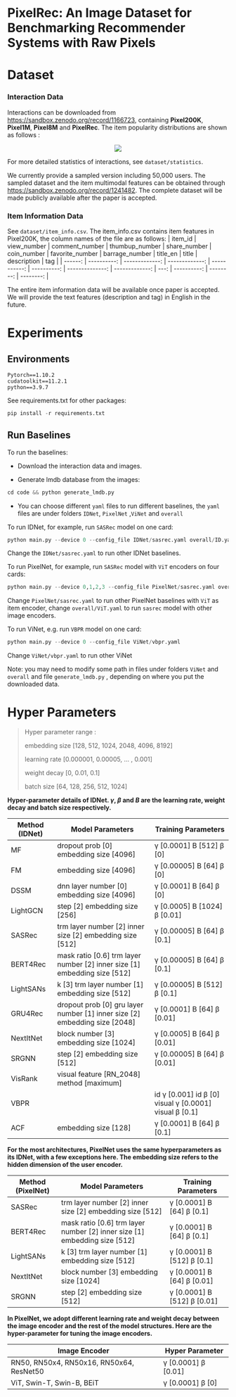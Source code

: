 # PixelRec: An Image Dataset for Benchmarking Recommender Systems with Raw Pixels



# Dataset



### Interaction Data

Interactions can be downloaded from https://sandbox.zenodo.org/record/1166723, containing **Pixel200K**, **Pixel1M**, **Pixel8M** and **PixelRec**.  The item popularity distributions are shown as follows : 

<div align=center><img src="https://github.com/website-pixelrec/PixelRec/blob/main/dataset/statistics/item_rank.png"/></div>


For more detailed statistics of interactions, see  `dataset/statistics`.


We currently provide a sampled version including 50,000 users. The sampled dataset and the item multimodal features can be obtained through https://sandbox.zenodo.org/record/1241482. The complete dataset will be made publicly available after the paper is accepted.  



### Item Information Data

See  `dataset/item_info.csv`.
The item_info.csv contains item features in Pixel200K, the column names of the file are as follows:
| item_id | view_number | comment_number | thumbup_number | share_number | coin_number | favorite_number | barrage_number | title_en |   title | description |  tag |
| ------: | ----------: | -------------: | -------------: | -----------: | ----------: | --------------: | -------------: | ---: | ----------: | --------: | --------: |

The entire item information data will be available once paper is accepted. We will provide the text features (description and tag) in English in the future.



# Experiments

## Environments

```
Pytorch==1.10.2
cudatoolkit==11.2.1
python==3.9.7
```

See requirements.txt for other packages:
```python
pip install -r requirements.txt
```


## Run Baselines

To run the baselines:

- Download the interaction data and images.

- Generate lmdb database from the images:

```python
cd code && python generate_lmdb.py
```

- You can choose different `yaml` files to run different baselines, the `yaml` files are under folders `IDNet`, `PixelNet` ,`ViNet` and `overall`

To run IDNet, for example, run `SASRec` model on one card:

```python
python main.py --device 0 --config_file IDNet/sasrec.yaml overall/ID.yaml
```

Change the `IDNet/sasrec.yaml` to run other IDNet baselines.



To run PixelNet, for example, run `SASRec` model with `ViT` encoders on four cards:

```python
python main.py --device 0,1,2,3 --config_file PixelNet/sasrec.yaml overall/ViT.yaml
```

Change  `PixelNet/sasrec.yaml` to run other PixelNet baselines with `ViT` as item encoder,  change  `overall/ViT.yaml` to run `sasrec` model with other image encoders.



To run ViNet, e.g. run `VBPR` model on one card:

```python
python main.py --device 0 --config_file ViNet/vbpr.yaml
```

Change  `ViNet/vbpr.yaml` to run other ViNet



Note: you may need to modify some path in files under folders `ViNet` and `overall` and file `generate_lmdb.py` , depending on where you put the downloaded data.



# Hyper Parameters

> Hyper parameter range : 
>
> embedding size [128, 512, 1024, 2048, 4096, 8192]
>
> learning rate [0.000001, 0.00005, ... , 0.001]
>
> weight decay [0, 0.01, 0.1]
>
> batch size [64, 128, 256, 512, 1024]



**Hyper-parameter details of IDNet. $\gamma$,  $\beta$ and $B$ are the learning rate, weight decay and batch size respectively.**

| Method (IDNet) | Model Parameters                                             | Training Parameters                                          |
| --------- | ------------------------------------------------------------ | ------------------------------------------------------------ |
| MF     | dropout prob [0]    embedding size [4096]                    | γ [0.0001]   B [512]     β [0]                               |
| FM        | embedding size [4096]                                        | γ [0.00005]   B [64]     β [0]                               |
| DSSM      | dnn layer number [0]    embedding size [4096]                | γ [0.0001]   B [64]     β [0]                                |
| LightGCN  | step [2]    embedding size [256]                             | γ [0.0005]   B [1024]     β [0.01]                           |
| SASRec    | trm layer number [2]    inner size [2]    embedding size [512] | γ [0.00005]   B [64]     β [0.1]                             |
| BERT4Rec  | mask ratio [0.6]    trm layer number [2]    inner size  [1]    embedding size [512] | γ [0.00005]   B [64]     β [0.1]                             |
| LightSANs  | k [3]    trm layer number [1]  embedding size [512] | γ [0.00005]   B [512]     β [0.1]                             |
| GRU4Rec   | dropout prob [0]    gru layer number [1]    inner size  [2]    embedding size [2048] | γ [0.0001]   B [64]     β [0.01]                             |
| NextItNet | block number [3]    embedding size [1024]                    | γ [0.0005]   B [64]     β [0.01]                             |
| SRGNN     | step [2]    embedding size [512]                             | γ [0.00005]   B [64]     β [0.01]                            |
| VisRank   | visual feature [RN_2048]    method [maximum]                 |                                                              |
| VBPR      |                                                              | id γ [0.001]    id β [0]    visual γ [0.0001]    visual β [0.1] |
| ACF       | embedding size [128]                                         | γ [0.0001]   B [64]     β [0.1]                              |



**For the most architectures, PixelNet uses the same hyperparameters as its IDNet, with a few exceptions here. The embedding size refers to the hidden dimension of the user encoder.**

| Method  (PixelNet) | Model Parameters | Training Parameters |
| ------ | ---------------- | ------------------- |
| SASRec    | trm layer number [2]    inner size [2]    embedding size [512] | γ [0.0001]   B [64]     β [0.1]                             |
| BERT4Rec  | mask ratio [0.6]    trm layer number [2]    inner size  [1]    embedding size [512] | γ [0.0001]   B [64]     β [0.1]                             |
| LightSANs  | k [3]    trm layer number [1]  embedding size [512] | γ [0.0001]   B [512]     β [0.1]                             |
| NextItNet | block number [3]    embedding size [1024]                    | γ [0.0001]   B [64]     β [0.01]                             |
| SRGNN     | step [2]    embedding size [512]                             | γ [0.0001]   B [512]     β [0.01]                          |



**In PixelNet, we adopt different learning rate and weight decay between the image encoder and the rest of the model structures. Here are the hyper-parameter for tuning the image encoders.**

| Image Encoder                            | Hyper Parameter       |
| ---------------------------------------- | --------------------- |
| RN50, RN50x4, RN50x16, RN50x64, ResNet50 | γ [0.0001]   β [0.01] |
| ViT, Swin-T, Swin-B, BEiT                | γ [0.0001]   β [0]    |

